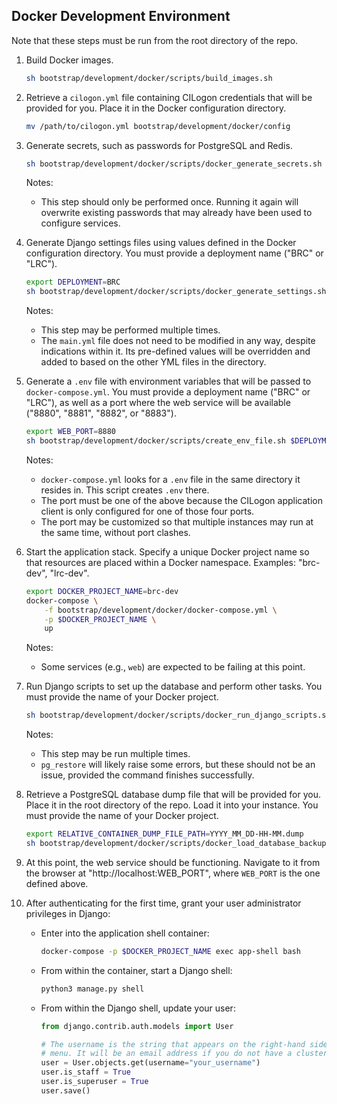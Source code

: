 ## Docker Development Environment

Note that these steps must be run from the root directory of the repo.

1. Build Docker images.

   ```bash
   sh bootstrap/development/docker/scripts/build_images.sh
   ```

2. Retrieve a `cilogon.yml` file containing CILogon credentials that will be provided for you. Place it in the Docker configuration directory.

   ```bash
   mv /path/to/cilogon.yml bootstrap/development/docker/config
   ```

3. Generate secrets, such as passwords for PostgreSQL and Redis.

   ```bash
   sh bootstrap/development/docker/scripts/docker_generate_secrets.sh
   ```

   Notes:
     - This step should only be performed once. Running it again will overwrite existing passwords that may already have been used to configure services.

4. Generate Django settings files using values defined in the Docker configuration directory. You must provide a deployment name ("BRC" or "LRC").

   ```bash
   export DEPLOYMENT=BRC
   sh bootstrap/development/docker/scripts/docker_generate_settings.sh $DEPLOYMENT
   ```

   Notes:
     - This step may be performed multiple times.
     - The `main.yml` file does not need to be modified in any way, despite indications within it. Its pre-defined values will be overridden and added to based on the other YML files in the directory.

5. Generate a `.env` file with environment variables that will be passed to `docker-compose.yml`. You must provide a deployment name ("BRC" or "LRC"), as well as a port where the web service will be available ("8880", "8881", "8882", or "8883").

   ```bash
   export WEB_PORT=8880
   sh bootstrap/development/docker/scripts/create_env_file.sh $DEPLOYMENT $WEB_PORT
   ```

   Notes:
     - `docker-compose.yml` looks for a `.env` file in the same directory it resides in. This script creates `.env` there.
     - The port must be one of the above because the CILogon application client is only configured for one of those four ports.
     - The port may be customized so that multiple instances may run at the same time, without port clashes.

6. Start the application stack. Specify a unique Docker project name so that resources are placed within a Docker namespace. Examples: "brc-dev", "lrc-dev".

   ```bash
   export DOCKER_PROJECT_NAME=brc-dev
   docker-compose \
       -f bootstrap/development/docker/docker-compose.yml \
       -p $DOCKER_PROJECT_NAME \
       up
   ```

   Notes:
     - Some services (e.g., `web`) are expected to be failing at this point.

7. Run Django scripts to set up the database and perform other tasks. You must provide the name of your Docker project.

   ```bash
   sh bootstrap/development/docker/scripts/docker_run_django_scripts.sh $DOCKER_PROJECT_NAME
   ```

   Notes:
     - This step may be run multiple times.
     - `pg_restore` will likely raise some errors, but these should not be an issue, provided the command finishes successfully.

8. Retrieve a PostgreSQL database dump file that will be provided for you. Place it in the root directory of the repo. Load it into your instance. You must provide the name of your Docker project.

   ```bash
   export RELATIVE_CONTAINER_DUMP_FILE_PATH=YYYY_MM_DD-HH-MM.dump
   sh bootstrap/development/docker/scripts/docker_load_database_backup.sh $DOCKER_PROJECT_NAME $RELATIVE_CONTAINER_DUMP_FILE_PATH
   ```

9. At this point, the web service should be functioning. Navigate to it from the browser at "http://localhost:WEB_PORT", where `WEB_PORT` is the one defined above.

10. After authenticating for the first time, grant your user administrator privileges in Django:

    - Enter into the application shell container:

         ```bash
         docker-compose -p $DOCKER_PROJECT_NAME exec app-shell bash
         ```

    - From within the container, start a Django shell:

         ```bash
         python3 manage.py shell
         ```

    - From within the Django shell, update your user:

         ```python
         from django.contrib.auth.models import User

         # The username is the string that appears on the right-hand side of the
         # menu. It will be an email address if you do not have a cluster account.
         user = User.objects.get(username="your_username")
         user.is_staff = True
         user.is_superuser = True
         user.save()
         ```
